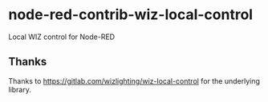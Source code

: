 # node-red-contrib-wiz-local-control
Local WIZ control for Node-RED

## Thanks
Thanks to https://gitlab.com/wizlighting/wiz-local-control for the underlying library.